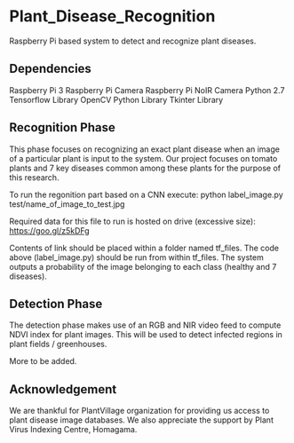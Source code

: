 # Plant_Disease_Recognition
Raspberry Pi based system to detect and recognize plant diseases.

## Dependencies
Raspberry Pi 3
Raspberry Pi Camera
Raspberry Pi NoIR Camera
Python 2.7
Tensorflow Library
OpenCV Python Library
Tkinter Library


## Recognition Phase

This phase focuses on recognizing an exact plant disease when an image of a particular plant is input to the system. Our project focuses on tomato plants and 7 key diseases common among these plants for the purpose of this research. 

To run the regonition part based on a CNN execute:
python label_image.py test/name_of_image_to_test.jpg 

Required data for this file to run is hosted on drive (excessive size):
https://goo.gl/z5kDFg


Contents of link should be placed within a folder named tf_files. The code above (label_image.py) should be run from within tf_files. 
The system outputs a probability of the image belonging to each class (healthy and 7 diseases). 

## Detection Phase

The detection phase makes use of an RGB and NIR video feed to compute NDVI index for plant images. This will be used to detect infected regions in plant fields / greenhouses. 

More to be added. 


## Acknowledgement

We are thankful for PlantVillage organization for providing us access to plant disease image databases.
We also appreciate the support by Plant Virus Indexing Centre, Homagama.
